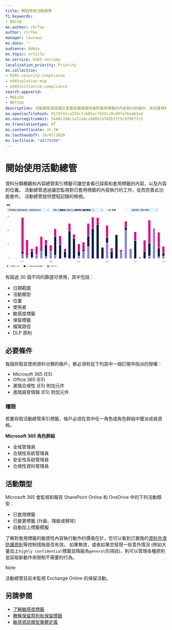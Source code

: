 ```yaml
---
title: 開始使用活動總管
f1.keywords:
- NOCSH
ms.author: chrfox
author: chrfox
manager: laurawi
ms.date: ''
audience: Admin
ms.topic: article
ms.service: O365-seccomp
localization_priority: Priority
ms.collection:
- M365-security-compliance
- m365solution-mip
- m365initiative-compliance
search.appverid:
- MOE150
- MET150
description: 活動總管透過讓您查看和篩選使用者對套用標籤的內容執行的操作，來完善資料分類功能。
ms.openlocfilehash: 0175f41ca3fbcfc685acf933cc0cd97af6aa61ad
ms.sourcegitcommit: 5e40c760c1af2a4cc6d85cb782b17f5c979677c5
ms.translationtype: HT
ms.contentlocale: zh-TW
ms.lasthandoff: 10/07/2020
ms.locfileid: "48379208"
---
```

# <a name="get-started-with-activity-explorer"></a>開始使用活動總管

資料分類概觀和內容總管索引標籤可讓您查看已探索和套用標籤的內容，以及內容的位置。 活動總管透過讓您監視對已套用標籤的內容執行的工作，從而完善此功能套件。 活動總管提供歷程記錄的檢視。

![預留位置螢幕擷取畫面概觀活動總管](../media/data-classification-activity-explorer-1.png)

有超過 30 個不同的篩選可使用，其中包括：

- 日期範圍
- 活動類型
- 位置
- 使用者
- 敏感度標籤
- 保留標籤
- 檔案路徑
- DLP 原則


## <a name="prerequisites"></a>必要條件

每個存取並使用資料分類的帳戶，都必須有從下列其中一個訂閱中指派的授權：

- Microsoft 365 (E5)
- Office 365 (E5)
- 進階合規性 (E5) 附加元件
- 進階威脅情報 (E5) 附加元件

### <a name="permissions"></a>權限

 若要存取活動總管索引標籤，帳戶必須在其中任一角色或角色群組中獲派成員資格。

**Microsoft 365 角色群組**

- 全域管理員
- 合規性系統管理員
- 安全性系統管理員
- 合規性資料管理員

## <a name="activity-type"></a>活動類型

Microsoft 365 會監視和報告 SharePoint Online 和 OneDrive 中的下列活動類型：

- 已套用標籤
- 已變更標籤 (升級、降級或移除)
- 自動加上標籤模擬

了解對套用標籤的敏感性內容執行動作的價值在於，您可以看到已實施的[資料外洩防護原則](data-loss-prevention-policies.md)等控制措施是否有效。 如果無效，或者如果您發現一些意外情況 (例如大量加上`highly confidential`標籤並降級為`general`的項目)，則可以管理各種原則並採取新動作來限制不需要的行為。

> [!NOTE]
> 活動總管目前未監視 Exchange Online 的保留活動。

## <a name="see-also"></a>另請參閱
- [了解敏感度標籤](sensitivity-labels.md)
- [瞭解保留原則和保留標籤](retention.md)
- [敏感資訊類型實體定義](sensitive-information-type-entity-definitions.md)

